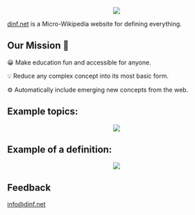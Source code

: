 <div align="center">
  <img src="https://dinf.net/static/logo.c9285940.svg">
</div>

[dinf.net](https://dinf.net) is a Micro-Wikipedia website for defining everything.

 
## Our Mission 🚀


😀  Make education fun and accessible for anyone.


💡   Reduce any complex concept into its most basic form.


⚙️  Automatically include emerging new concepts from the web.
  
  
## Example topics:

<div align="center">
  <img src="https://dinf.net/static/dinf_topics.png">
</div>
  
    
## Example of a definition:

<div align="center">
  <img src="https://dinf.net/static/standard_deviation.png">
</div>

## Feedback
info@dinf.net
